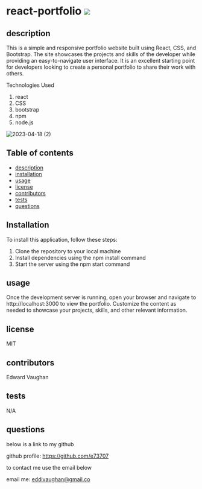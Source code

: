 # react-portfolio <img src = 'https://img.shields.io/badge/license-MIT-red'/>

## description

This is a simple and responsive portfolio website built using React, CSS, and Bootstrap. The site showcases the projects and skills of the developer while providing an easy-to-navigate user interface. It is an excellent starting point for developers looking to create a personal portfolio to share their work with others.

Technologies Used
1. react
2. CSS
3. bootstrap
4. npm
5. node.js

![2023-04-18 (2)](https://user-images.githubusercontent.com/94885681/232733262-c2fcc473-450f-42a0-a9cb-c5df1f3b676f.png)

## Table of contents

- [description](#description)
- [installation](#installation)
- [usage](#usage)
- [license](#license)
- [contributors](#contributors)
- [tests](#tests)
- [questions](#questions)

## Installation

To install this application, follow these steps:

1. Clone the repository to your local machine
2. Install dependencies using the npm install command
3. Start the server using the npm start command

## usage

Once the development server is running, open your browser and navigate to http://localhost:3000 to view the portfolio. Customize the content as needed to showcase your projects, skills, and other relevant information.

## license

MIT

## contributors

Edward Vaughan

## tests

N/A

## questions

below is a link to my github

github profile: https://github.com/e73707

to contact me use the email below

email me: eddivaughan@gmail.co
